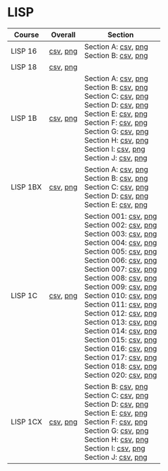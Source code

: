 # LISP

| Course | Overall | Section |
| ------ | ------- | ------- |
| LISP 16 | [csv](https://github.com/UCSD-Historical-Enrollment-Data/2025Winter/blob/main/overall/LISP%2016.csv), [png](https://raw.githubusercontent.com/UCSD-Historical-Enrollment-Data/2025Winter/main/plot_overall/LISP%2016.png) | Section A: [csv](https://github.com/UCSD-Historical-Enrollment-Data/2025Winter/blob/main/section/LISP%2016_A.csv), [png](https://raw.githubusercontent.com/UCSD-Historical-Enrollment-Data/2025Winter/main/plot_section/LISP%2016_A.png)<br>Section B: [csv](https://github.com/UCSD-Historical-Enrollment-Data/2025Winter/blob/main/section/LISP%2016_B.csv), [png](https://raw.githubusercontent.com/UCSD-Historical-Enrollment-Data/2025Winter/main/plot_section/LISP%2016_B.png) |
| LISP 18 | [csv](https://github.com/UCSD-Historical-Enrollment-Data/2025Winter/blob/main/overall/LISP%2018.csv), [png](https://raw.githubusercontent.com/UCSD-Historical-Enrollment-Data/2025Winter/main/plot_overall/LISP%2018.png) |  |
| LISP 1B | [csv](https://github.com/UCSD-Historical-Enrollment-Data/2025Winter/blob/main/overall/LISP%201B.csv), [png](https://raw.githubusercontent.com/UCSD-Historical-Enrollment-Data/2025Winter/main/plot_overall/LISP%201B.png) | Section A: [csv](https://github.com/UCSD-Historical-Enrollment-Data/2025Winter/blob/main/section/LISP%201B_A.csv), [png](https://raw.githubusercontent.com/UCSD-Historical-Enrollment-Data/2025Winter/main/plot_section/LISP%201B_A.png)<br>Section B: [csv](https://github.com/UCSD-Historical-Enrollment-Data/2025Winter/blob/main/section/LISP%201B_B.csv), [png](https://raw.githubusercontent.com/UCSD-Historical-Enrollment-Data/2025Winter/main/plot_section/LISP%201B_B.png)<br>Section C: [csv](https://github.com/UCSD-Historical-Enrollment-Data/2025Winter/blob/main/section/LISP%201B_C.csv), [png](https://raw.githubusercontent.com/UCSD-Historical-Enrollment-Data/2025Winter/main/plot_section/LISP%201B_C.png)<br>Section D: [csv](https://github.com/UCSD-Historical-Enrollment-Data/2025Winter/blob/main/section/LISP%201B_D.csv), [png](https://raw.githubusercontent.com/UCSD-Historical-Enrollment-Data/2025Winter/main/plot_section/LISP%201B_D.png)<br>Section E: [csv](https://github.com/UCSD-Historical-Enrollment-Data/2025Winter/blob/main/section/LISP%201B_E.csv), [png](https://raw.githubusercontent.com/UCSD-Historical-Enrollment-Data/2025Winter/main/plot_section/LISP%201B_E.png)<br>Section F: [csv](https://github.com/UCSD-Historical-Enrollment-Data/2025Winter/blob/main/section/LISP%201B_F.csv), [png](https://raw.githubusercontent.com/UCSD-Historical-Enrollment-Data/2025Winter/main/plot_section/LISP%201B_F.png)<br>Section G: [csv](https://github.com/UCSD-Historical-Enrollment-Data/2025Winter/blob/main/section/LISP%201B_G.csv), [png](https://raw.githubusercontent.com/UCSD-Historical-Enrollment-Data/2025Winter/main/plot_section/LISP%201B_G.png)<br>Section H: [csv](https://github.com/UCSD-Historical-Enrollment-Data/2025Winter/blob/main/section/LISP%201B_H.csv), [png](https://raw.githubusercontent.com/UCSD-Historical-Enrollment-Data/2025Winter/main/plot_section/LISP%201B_H.png)<br>Section I: [csv](https://github.com/UCSD-Historical-Enrollment-Data/2025Winter/blob/main/section/LISP%201B_I.csv), [png](https://raw.githubusercontent.com/UCSD-Historical-Enrollment-Data/2025Winter/main/plot_section/LISP%201B_I.png)<br>Section J: [csv](https://github.com/UCSD-Historical-Enrollment-Data/2025Winter/blob/main/section/LISP%201B_J.csv), [png](https://raw.githubusercontent.com/UCSD-Historical-Enrollment-Data/2025Winter/main/plot_section/LISP%201B_J.png) |
| LISP 1BX | [csv](https://github.com/UCSD-Historical-Enrollment-Data/2025Winter/blob/main/overall/LISP%201BX.csv), [png](https://raw.githubusercontent.com/UCSD-Historical-Enrollment-Data/2025Winter/main/plot_overall/LISP%201BX.png) | Section A: [csv](https://github.com/UCSD-Historical-Enrollment-Data/2025Winter/blob/main/section/LISP%201BX_A.csv), [png](https://raw.githubusercontent.com/UCSD-Historical-Enrollment-Data/2025Winter/main/plot_section/LISP%201BX_A.png)<br>Section B: [csv](https://github.com/UCSD-Historical-Enrollment-Data/2025Winter/blob/main/section/LISP%201BX_B.csv), [png](https://raw.githubusercontent.com/UCSD-Historical-Enrollment-Data/2025Winter/main/plot_section/LISP%201BX_B.png)<br>Section C: [csv](https://github.com/UCSD-Historical-Enrollment-Data/2025Winter/blob/main/section/LISP%201BX_C.csv), [png](https://raw.githubusercontent.com/UCSD-Historical-Enrollment-Data/2025Winter/main/plot_section/LISP%201BX_C.png)<br>Section D: [csv](https://github.com/UCSD-Historical-Enrollment-Data/2025Winter/blob/main/section/LISP%201BX_D.csv), [png](https://raw.githubusercontent.com/UCSD-Historical-Enrollment-Data/2025Winter/main/plot_section/LISP%201BX_D.png)<br>Section E: [csv](https://github.com/UCSD-Historical-Enrollment-Data/2025Winter/blob/main/section/LISP%201BX_E.csv), [png](https://raw.githubusercontent.com/UCSD-Historical-Enrollment-Data/2025Winter/main/plot_section/LISP%201BX_E.png) |
| LISP 1C | [csv](https://github.com/UCSD-Historical-Enrollment-Data/2025Winter/blob/main/overall/LISP%201C.csv), [png](https://raw.githubusercontent.com/UCSD-Historical-Enrollment-Data/2025Winter/main/plot_overall/LISP%201C.png) | Section 001: [csv](https://github.com/UCSD-Historical-Enrollment-Data/2025Winter/blob/main/section/LISP%201C_001.csv), [png](https://raw.githubusercontent.com/UCSD-Historical-Enrollment-Data/2025Winter/main/plot_section/LISP%201C_001.png)<br>Section 002: [csv](https://github.com/UCSD-Historical-Enrollment-Data/2025Winter/blob/main/section/LISP%201C_002.csv), [png](https://raw.githubusercontent.com/UCSD-Historical-Enrollment-Data/2025Winter/main/plot_section/LISP%201C_002.png)<br>Section 003: [csv](https://github.com/UCSD-Historical-Enrollment-Data/2025Winter/blob/main/section/LISP%201C_003.csv), [png](https://raw.githubusercontent.com/UCSD-Historical-Enrollment-Data/2025Winter/main/plot_section/LISP%201C_003.png)<br>Section 004: [csv](https://github.com/UCSD-Historical-Enrollment-Data/2025Winter/blob/main/section/LISP%201C_004.csv), [png](https://raw.githubusercontent.com/UCSD-Historical-Enrollment-Data/2025Winter/main/plot_section/LISP%201C_004.png)<br>Section 005: [csv](https://github.com/UCSD-Historical-Enrollment-Data/2025Winter/blob/main/section/LISP%201C_005.csv), [png](https://raw.githubusercontent.com/UCSD-Historical-Enrollment-Data/2025Winter/main/plot_section/LISP%201C_005.png)<br>Section 006: [csv](https://github.com/UCSD-Historical-Enrollment-Data/2025Winter/blob/main/section/LISP%201C_006.csv), [png](https://raw.githubusercontent.com/UCSD-Historical-Enrollment-Data/2025Winter/main/plot_section/LISP%201C_006.png)<br>Section 007: [csv](https://github.com/UCSD-Historical-Enrollment-Data/2025Winter/blob/main/section/LISP%201C_007.csv), [png](https://raw.githubusercontent.com/UCSD-Historical-Enrollment-Data/2025Winter/main/plot_section/LISP%201C_007.png)<br>Section 008: [csv](https://github.com/UCSD-Historical-Enrollment-Data/2025Winter/blob/main/section/LISP%201C_008.csv), [png](https://raw.githubusercontent.com/UCSD-Historical-Enrollment-Data/2025Winter/main/plot_section/LISP%201C_008.png)<br>Section 009: [csv](https://github.com/UCSD-Historical-Enrollment-Data/2025Winter/blob/main/section/LISP%201C_009.csv), [png](https://raw.githubusercontent.com/UCSD-Historical-Enrollment-Data/2025Winter/main/plot_section/LISP%201C_009.png)<br>Section 010: [csv](https://github.com/UCSD-Historical-Enrollment-Data/2025Winter/blob/main/section/LISP%201C_010.csv), [png](https://raw.githubusercontent.com/UCSD-Historical-Enrollment-Data/2025Winter/main/plot_section/LISP%201C_010.png)<br>Section 011: [csv](https://github.com/UCSD-Historical-Enrollment-Data/2025Winter/blob/main/section/LISP%201C_011.csv), [png](https://raw.githubusercontent.com/UCSD-Historical-Enrollment-Data/2025Winter/main/plot_section/LISP%201C_011.png)<br>Section 012: [csv](https://github.com/UCSD-Historical-Enrollment-Data/2025Winter/blob/main/section/LISP%201C_012.csv), [png](https://raw.githubusercontent.com/UCSD-Historical-Enrollment-Data/2025Winter/main/plot_section/LISP%201C_012.png)<br>Section 013: [csv](https://github.com/UCSD-Historical-Enrollment-Data/2025Winter/blob/main/section/LISP%201C_013.csv), [png](https://raw.githubusercontent.com/UCSD-Historical-Enrollment-Data/2025Winter/main/plot_section/LISP%201C_013.png)<br>Section 014: [csv](https://github.com/UCSD-Historical-Enrollment-Data/2025Winter/blob/main/section/LISP%201C_014.csv), [png](https://raw.githubusercontent.com/UCSD-Historical-Enrollment-Data/2025Winter/main/plot_section/LISP%201C_014.png)<br>Section 015: [csv](https://github.com/UCSD-Historical-Enrollment-Data/2025Winter/blob/main/section/LISP%201C_015.csv), [png](https://raw.githubusercontent.com/UCSD-Historical-Enrollment-Data/2025Winter/main/plot_section/LISP%201C_015.png)<br>Section 016: [csv](https://github.com/UCSD-Historical-Enrollment-Data/2025Winter/blob/main/section/LISP%201C_016.csv), [png](https://raw.githubusercontent.com/UCSD-Historical-Enrollment-Data/2025Winter/main/plot_section/LISP%201C_016.png)<br>Section 017: [csv](https://github.com/UCSD-Historical-Enrollment-Data/2025Winter/blob/main/section/LISP%201C_017.csv), [png](https://raw.githubusercontent.com/UCSD-Historical-Enrollment-Data/2025Winter/main/plot_section/LISP%201C_017.png)<br>Section 018: [csv](https://github.com/UCSD-Historical-Enrollment-Data/2025Winter/blob/main/section/LISP%201C_018.csv), [png](https://raw.githubusercontent.com/UCSD-Historical-Enrollment-Data/2025Winter/main/plot_section/LISP%201C_018.png)<br>Section 020: [csv](https://github.com/UCSD-Historical-Enrollment-Data/2025Winter/blob/main/section/LISP%201C_020.csv), [png](https://raw.githubusercontent.com/UCSD-Historical-Enrollment-Data/2025Winter/main/plot_section/LISP%201C_020.png) |
| LISP 1CX | [csv](https://github.com/UCSD-Historical-Enrollment-Data/2025Winter/blob/main/overall/LISP%201CX.csv), [png](https://raw.githubusercontent.com/UCSD-Historical-Enrollment-Data/2025Winter/main/plot_overall/LISP%201CX.png) | Section B: [csv](https://github.com/UCSD-Historical-Enrollment-Data/2025Winter/blob/main/section/LISP%201CX_B.csv), [png](https://raw.githubusercontent.com/UCSD-Historical-Enrollment-Data/2025Winter/main/plot_section/LISP%201CX_B.png)<br>Section C: [csv](https://github.com/UCSD-Historical-Enrollment-Data/2025Winter/blob/main/section/LISP%201CX_C.csv), [png](https://raw.githubusercontent.com/UCSD-Historical-Enrollment-Data/2025Winter/main/plot_section/LISP%201CX_C.png)<br>Section D: [csv](https://github.com/UCSD-Historical-Enrollment-Data/2025Winter/blob/main/section/LISP%201CX_D.csv), [png](https://raw.githubusercontent.com/UCSD-Historical-Enrollment-Data/2025Winter/main/plot_section/LISP%201CX_D.png)<br>Section E: [csv](https://github.com/UCSD-Historical-Enrollment-Data/2025Winter/blob/main/section/LISP%201CX_E.csv), [png](https://raw.githubusercontent.com/UCSD-Historical-Enrollment-Data/2025Winter/main/plot_section/LISP%201CX_E.png)<br>Section F: [csv](https://github.com/UCSD-Historical-Enrollment-Data/2025Winter/blob/main/section/LISP%201CX_F.csv), [png](https://raw.githubusercontent.com/UCSD-Historical-Enrollment-Data/2025Winter/main/plot_section/LISP%201CX_F.png)<br>Section G: [csv](https://github.com/UCSD-Historical-Enrollment-Data/2025Winter/blob/main/section/LISP%201CX_G.csv), [png](https://raw.githubusercontent.com/UCSD-Historical-Enrollment-Data/2025Winter/main/plot_section/LISP%201CX_G.png)<br>Section H: [csv](https://github.com/UCSD-Historical-Enrollment-Data/2025Winter/blob/main/section/LISP%201CX_H.csv), [png](https://raw.githubusercontent.com/UCSD-Historical-Enrollment-Data/2025Winter/main/plot_section/LISP%201CX_H.png)<br>Section I: [csv](https://github.com/UCSD-Historical-Enrollment-Data/2025Winter/blob/main/section/LISP%201CX_I.csv), [png](https://raw.githubusercontent.com/UCSD-Historical-Enrollment-Data/2025Winter/main/plot_section/LISP%201CX_I.png)<br>Section J: [csv](https://github.com/UCSD-Historical-Enrollment-Data/2025Winter/blob/main/section/LISP%201CX_J.csv), [png](https://raw.githubusercontent.com/UCSD-Historical-Enrollment-Data/2025Winter/main/plot_section/LISP%201CX_J.png) |
